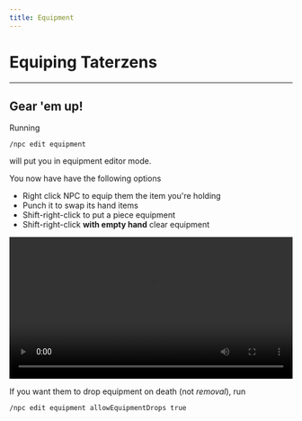 ```yaml
---
title: Equipment
---
```



# Equiping Taterzens

---


## Gear 'em up!

Running
```
/npc edit equipment
```
will put you in equipment editor mode.

You now have have the following options
* Right click NPC to equip them the item you're holding
* Punch it to swap its hand items
* Shift-right-click to put a piece equipment
* Shift-right-click **with empty hand** clear equipment

<video controls="true" allowfullscreen="true" width="100%">
	<source src="../../assets/video/equipment_editing.mp4" type="video/mp4">
	<p>Your browser does not support the video element.</p>
</video>

If you want them to drop equipment on death (not *removal*), run
```
/npc edit equipment allowEquipmentDrops true
```